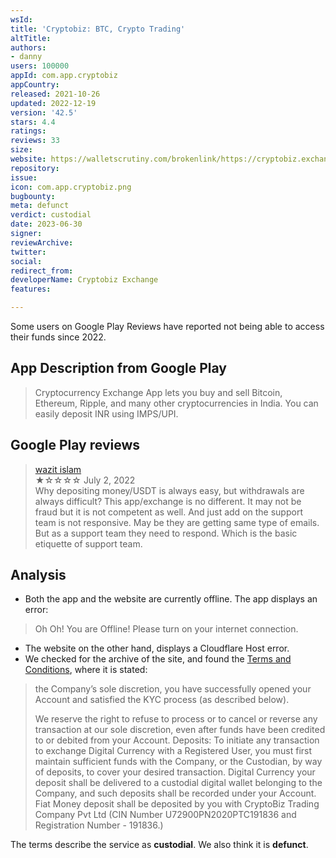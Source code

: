 ```yaml
---
wsId: 
title: 'Cryptobiz: BTC, Crypto Trading'
altTitle: 
authors:
- danny
users: 100000
appId: com.app.cryptobiz
appCountry: 
released: 2021-10-26
updated: 2022-12-19
version: '42.5'
stars: 4.4
ratings: 
reviews: 33
size: 
website: https://walletscrutiny.com/brokenlink/https://cryptobiz.exchange/
repository: 
issue: 
icon: com.app.cryptobiz.png
bugbounty: 
meta: defunct
verdict: custodial
date: 2023-06-30
signer: 
reviewArchive: 
twitter: 
social: 
redirect_from: 
developerName: Cryptobiz Exchange
features: 

---
```


<div class="alertBox"><div>Some users on Google Play Reviews have reported not being able to access their funds since 2022.
</div> </div>

## App Description from Google Play

> Cryptocurrency Exchange App lets you buy and sell Bitcoin, Ethereum, Ripple, and many other cryptocurrencies in India. You can easily deposit INR using IMPS/UPI.

## Google Play reviews

> [wazit islam](https://play.google.com/store/apps/details?id=com.app.cryptobiz&gl=us)<br>
  ★☆☆☆☆ July 2, 2022 <br>
       Why depositing money/USDT is always easy, but withdrawals are always difficult? This app/exchange is no different. It may not be fraud but it is not competent as well. And just add on the support team is not responsive. May be they are getting same type of emails. But as a support team they need to respond. Which is the basic etiquette of support team.

## Analysis

- Both the app and the website are currently offline. The app displays an error:

> Oh Oh! You are Offline! Please turn on your internet connection.

- The website on the other hand, displays a Cloudflare Host error.
- We checked for the archive of the site, and found the [Terms and Conditions](https://web.archive.org/web/20230321220224/https://www.cryptobiz.exchange/terms-and-condition), where it is stated:

> the Company’s sole discretion, you have successfully opened your Account and satisfied the KYC process (as described below).
>
> We reserve the right to refuse to process or to cancel or reverse any transaction at our sole discretion, even after funds have been credited to or debited from your Account. Deposits: To initiate any transaction to exchange Digital Currency with a Registered User, you must first maintain sufficient funds with the Company, or the Custodian, by way of deposits, to cover your desired transaction. Digital Currency your deposit shall be delivered to a custodial digital wallet belonging to the Company, and such deposits shall be recorded under your Account. Fiat Money deposit shall be deposited by you with CryptoBiz Trading Company Pvt Ltd (CIN Number U72900PN2020PTC191836 and Registration Number - 191836.)

The terms describe the service as **custodial**. We also think it is **defunct**.
